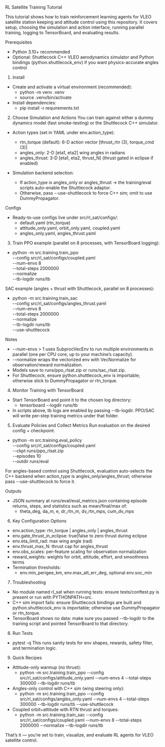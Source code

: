 RL Satellite Training Tutorial

This tutorial shows how to train reinforcement learning agents for VLEO satellite station keeping and attitude control using this repository. It covers setup, choosing the simulation and action interface, running parallel training, logging to TensorBoard, and evaluating results.

Prerequisites
- Python 3.10+ recommended
- Optional: Shuttlecock C++ VLEO aerodynamics simulator and Python bindings (python.shuttlecock_env) if you want physics-accurate angles control

1) Install
- Create and activate a virtual environment (recommended):
  - python -m venv .venv
  - source .venv/bin/activate
- Install dependencies:
  - pip install -r requirements.txt

2) Choose Simulation and Actions
You can train against either a dummy dynamics model (fast smoke-testing) or the Shuttlecock C++ simulator.

- Action types (set in YAML under env.action_type):
  - rtn_torque (default): 6-D action vector [thrust_rtn (3), torque_cmd (3)]
  - angles_only: 2-D [eta1, eta2] wing angles in radians
  - angles_thrust: 3-D [eta1, eta2, thrust_N] (thrust gated in eclipse if enabled)

- Simulation backend selection:
  - If action_type is angles_only or angles_thrust → the training/eval scripts auto-enable the Shuttlecock adaptor.
  - Otherwise, pass --use-shuttlecock to force C++ sim; omit to use DummyPropagator.

Configs
- Ready-to-use configs live under src/rl_sat/configs/:
  - default.yaml (rtn_torque)
  - attitude_only.yaml, orbit_only.yaml, coupled.yaml
  - angles_only.yaml, angles_thrust.yaml

3) Train
PPO example (parallel on 8 processes, with TensorBoard logging):
- python -m src.training.train_ppo \
    --config src/rl_sat/configs/coupled.yaml \
    --num-envs 8 \
    --total-steps 2000000 \
    --normalize \
    --tb-logdir runs/tb

SAC example (angles + thrust with Shuttlecock, parallel on 8 processes):
- python -m src.training.train_sac \
    --config src/rl_sat/configs/angles_thrust.yaml \
    --num-envs 8 \
    --total-steps 2000000 \
    --normalize \
    --tb-logdir runs/tb \
    --use-shuttlecock

Notes
- --num-envs > 1 uses SubprocVecEnv to run multiple environments in parallel (one per CPU core, up to your machine’s capacity).
- --normalize wraps the vectorized env with VecNormalize for observation/reward normalization.
- Models save to runs/ppo_rlsat.zip or runs/sac_rlsat.zip.
- For Shuttlecock, ensure python.shuttlecock_env is importable; otherwise stick to DummyPropagator or rtn_torque.

4) Monitor Training with TensorBoard
- Start TensorBoard and point it to the chosen log directory:
  - tensorboard --logdir runs/tb
- In scripts above, tb logs are enabled by passing --tb-logdir. PPO/SAC will write per-step training metrics under that folder.

5) Evaluate Policies and Collect Metrics
Run evaluation on the desired config + checkpoint:
- python -m src.training.eval_policy \
    --config src/rl_sat/configs/coupled.yaml \
    --ckpt runs/ppo_rlsat.zip \
    --episodes 10 \
    --outdir runs/eval

For angles-based control using Shuttlecock, evaluation auto-selects the C++ backend when action_type is angles_only/angles_thrust; otherwise pass --use-shuttlecock to force it.

Outputs
- JSON summary at runs/eval/eval_metrics.json containing episode returns, steps, and statistics such as mean/final/max of:
  - theta_deg, da_m, e, dr_rtn_m, dv_rtn_mps, cum_dv_mps

6) Key Configuration Options
- env.action_type: rtn_torque | angles_only | angles_thrust
- env.gate_thrust_in_eclipse: true|false to zero thrust during eclipse
- env.eta_limit_rad: max wing angle (rad)
- env.thrust_max_N: thrust cap for angles_thrust
- env.obs_scales: per-feature scaling for observation normalization
- reward_weights: weights for orbit, attitude, effort, and smoothness terms
- Termination thresholds:
  - env.min_perigee_km, env.max_att_err_deg, optional env.soc_min

7) Troubleshooting
- No module named rl_sat when running tests: ensure tests/conftest.py is present or run with PYTHONPATH=src.
- C++ sim import fails: ensure Shuttlecock bindings are built and python.shuttlecock_env is importable; otherwise use DummyPropagator or rtn_torque.
- TensorBoard shows no data: make sure you passed --tb-logdir to the training script and pointed TensorBoard to that directory.

8) Run Tests
- pytest -q
This runs sanity tests for env shapes, rewards, safety filter, and termination logic.

9) Quick Recipes
- Attitude-only warmup (no thrust):
  - python -m src.training.train_ppo --config src/rl_sat/configs/attitude_only.yaml --num-envs 4 --total-steps 300000 --tb-logdir runs/tb
- Angles-only control with C++ sim (wing steering only):
  - python -m src.training.train_ppo --config src/rl_sat/configs/angles_only.yaml --num-envs 4 --total-steps 300000 --tb-logdir runs/tb --use-shuttlecock
- Coupled orbit+attitude with RTN thrust and torques:
  - python -m src.training.train_sac --config src/rl_sat/configs/coupled.yaml --num-envs 8 --total-steps 2000000 --normalize --tb-logdir runs/tb

That’s it — you’re set to train, visualize, and evaluate RL agents for VLEO satellite control.

